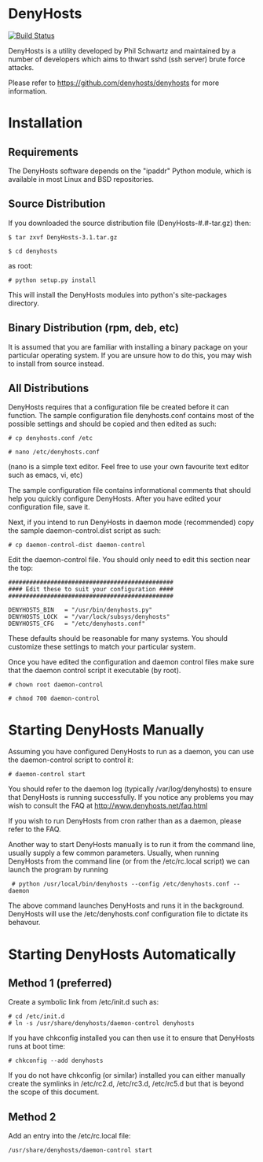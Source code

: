 DenyHosts
=========

[![Build Status](https://travis-ci.org/josev814/denyhosts.svg?branch=Python2.6)](https://travis-ci.org/josev814/denyhosts.svg?branch=Python2.6)

DenyHosts is a utility developed by Phil Schwartz and maintained by a
number of developers which aims to thwart sshd (ssh server) brute force attacks.

Please refer to https://github.com/denyhosts/denyhosts for more information.

Installation
============


Requirements
------------

The DenyHosts software depends on the "ipaddr" Python module,
which is available in most Linux and BSD repositories.



Source Distribution
-------------------

If you downloaded the source distribution file (DenyHosts-#.#-tar.gz)
then:

    $ tar zxvf DenyHosts-3.1.tar.gz 

    $ cd denyhosts

as root:

    # python setup.py install

This will install the DenyHosts modules into python's site-packages
directory.

Binary Distribution (rpm, deb, etc)
-----------------------------------

It is assumed that you are familiar with installing a binary package
on your particular operating system. If you are unsure how to do
this, you may wish to install from source instead.


All Distributions
-----------------

DenyHosts requires that a configuration file be created before
it can function.  The sample configuration file denyhosts.conf
contains most of the possible settings and should be copied and
then edited as such:

    # cp denyhosts.conf /etc

    # nano /etc/denyhosts.conf

(nano is a simple text editor. Feel free to use your own favourite
text editor such as emacs, vi, etc)

The sample configuration file contains informational comments that
should help you quickly configure DenyHosts.  After you have
edited your configuration file, save it.

Next, if you intend to run DenyHosts in daemon mode (recommended)
copy the sample daemon-control.dist script as such:

    # cp daemon-control-dist daemon-control

Edit the daemon-control file.  You should only need to edit this section
near the top:

    ###############################################
    #### Edit these to suit your configuration ####
    ###############################################

    DENYHOSTS_BIN   = "/usr/bin/denyhosts.py"
    DENYHOSTS_LOCK  = "/var/lock/subsys/denyhosts"
    DENYHOSTS_CFG   = "/etc/denyhosts.conf"


These defaults should be reasonable for many systems.  You
should customize these settings to match your particular
system.

Once you have edited the configuration and daemon control files
make sure that the daemon control script it executable (by root).

    # chown root daemon-control

    # chmod 700 daemon-control


Starting DenyHosts Manually
===========================

Assuming you have configured DenyHosts to run as a daemon, you
can use the daemon-control script to control it:

    # daemon-control start

You should refer to the daemon log (typically /var/log/denyhosts)
to ensure that DenyHosts is running successfully.  If you
notice any problems you may wish to consult the FAQ at
http://www.denyhosts.net/faq.html

If you wish to run DenyHosts from cron rather than as a
daemon, please refer to the FAQ.

Another way to start DenyHosts manually is to run it from the command
line, usually supply a few common parameters. Usually, when running
DenyHosts from the command line (or from the /etc/rc.local script) we
can launch the program by running

     # python /usr/local/bin/denyhosts --config /etc/denyhosts.conf --daemon

The above command launches DenyHosts and runs it in the background. DenyHosts
will use the /etc/denyhosts.conf configuration file to dictate its behavour.


Starting DenyHosts Automatically
================================

Method 1 (preferred)
--------------------

Create a symbolic link from /etc/init.d such as:

    # cd /etc/init.d
    # ln -s /usr/share/denyhosts/daemon-control denyhosts

If you have chkconfig installed you can then use it to
ensure that DenyHosts runs at boot time:

    # chkconfig --add denyhosts

If you do not have chkconfig (or similar) installed you can either manually
create the symlinks in /etc/rc2.d, /etc/rc3.d, /etc/rc5.d but that is beyond
the scope of this document.

Method 2
--------

Add an entry into the /etc/rc.local file:

    /usr/share/denyhosts/daemon-control start

